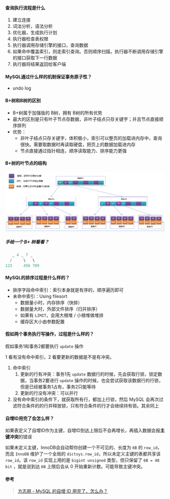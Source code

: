 #### 查询执行流程是什么

1. 建立连接
2. 词法分析，语法分析
3. 优化器，生成执行计划
4. 执行器检查表权限
5. 执行器调用存储引擎的接口，查询数据
6. 如果命中覆盖索引，则走索引查询。否则顺序扫描，执行器不断调用存储引擎的接口获取下一行数据
7. 执行器将结果返回给客户端



#### MySQL通过什么样的机制保证事务原子性？

  - undo log



#### B+树和B树的区别

- B+树属于加强版的 B树，拥有 B树的所有优势
- 最大的区别是只有叶子节点存数据，非叶子结点只存关键字；并且节点直接顺序排列
- 优势：
  - 非叶子结点只存关键字，体积极小，索引可以整页的加载进内存中，查询很快。需要取数据时再读取硬盘，把页上的数据加载进内存
  - 节点直接通过指针相连，顺序读取能力、排序能力更强



#### B+树的叶节点的结构

![img](assets/1527606-20181115184958875-1199243280.png)



##### 手绘一个 B+ 树看看？

```go
   _ 4 _ 7 _ 
  /     \   \
123     456 789
```



#### MySQL的排序过程是什么样的？

  - 排序字段命中索引：索引本身就是有序的，顺序遍历即可
  - 未命中索引：Using filesort
    - 数据量小时，内存排序（快排）
    - 数据量大时，外部文件排序（归并排序）
    - 如果有 `LIMIT`，会用大根堆 / 小根堆做堆排
    - 缓存区大小由参数配置



#### 假如两个事务执行写操作，过程是什么样的？

假如事务1和事务2都要执行 `update` 操作

1 看有没有命中索引，2 看要更新的数据是不是有冲突。

1. 命中索引
   1. 更新的行有冲突：事务1先 `update` 数据行的时候，先会获取行锁，锁定数据，当事务2要进行 `update` 操作的时候，也会尝试获取该数据行的行锁，但是已经被事务1占有，事务2只能等待
   2. 更新的行没有冲突：可以并行
2. 没有命中索引的条件下，就获取所有行，都加上行锁，然后 MySQL 会再次过滤符合条件的的行并释放锁，只有符合条件的行才会继续持有锁。其余同上



#### 自增ID用完了会怎么样？

如果表定义了自增ID作为主键，自增ID到达上限后不会再增长，再插入数据会报**主键冲突**的错误

如果未定义主键，InnoDB会自动帮你创建一个不可见的、长度为 `6B` 的 `row_id`，而且 `InnoDB` 维护了一个全局的 `dictsys.row_id`，所以未定义主键的表都共享该 `row_id`。该 `row_id` 实现上用的是 `bigint unsigned` 类型，但只保留了 `6B = 48 bit` ，就是说到达 `6B` 上限后会从 0 开始重新计数。可能导致主键冲突。





#### 参考

> [方志朋 - MySQL 的自增 ID 用完了，怎么办？](https://mp.weixin.qq.com/s/c2h8J9ncvFY5HUaC8oH1FA)

